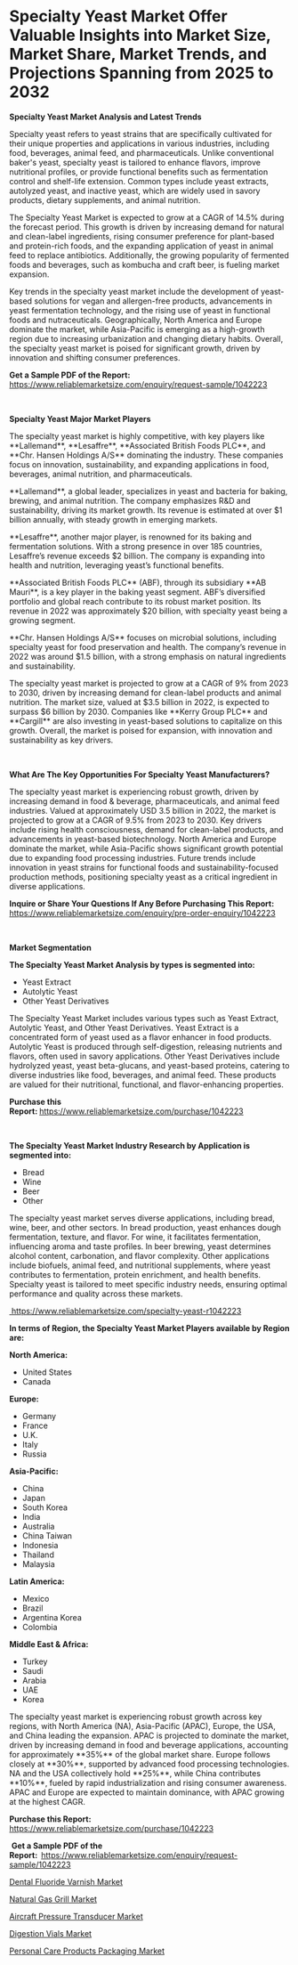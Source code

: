 <p><h1>Specialty Yeast Market Offer Valuable Insights into Market Size, Market Share, Market Trends, and Projections Spanning from 2025 to 2032</h1></p><p><strong>Specialty Yeast Market Analysis and Latest Trends</strong></p>
<p><p>Specialty yeast refers to yeast strains that are specifically cultivated for their unique properties and applications in various industries, including food, beverages, animal feed, and pharmaceuticals. Unlike conventional baker's yeast, specialty yeast is tailored to enhance flavors, improve nutritional profiles, or provide functional benefits such as fermentation control and shelf-life extension. Common types include yeast extracts, autolyzed yeast, and inactive yeast, which are widely used in savory products, dietary supplements, and animal nutrition.</p><p>The Specialty Yeast Market is expected to grow at a CAGR of 14.5% during the forecast period. This growth is driven by increasing demand for natural and clean-label ingredients, rising consumer preference for plant-based and protein-rich foods, and the expanding application of yeast in animal feed to replace antibiotics. Additionally, the growing popularity of fermented foods and beverages, such as kombucha and craft beer, is fueling market expansion.</p><p>Key trends in the specialty yeast market include the development of yeast-based solutions for vegan and allergen-free products, advancements in yeast fermentation technology, and the rising use of yeast in functional foods and nutraceuticals. Geographically, North America and Europe dominate the market, while Asia-Pacific is emerging as a high-growth region due to increasing urbanization and changing dietary habits. Overall, the specialty yeast market is poised for significant growth, driven by innovation and shifting consumer preferences.</p></p>
<p><strong>Get a Sample PDF of the Report:&nbsp;</strong> <a href="https://www.reliablemarketsize.com/enquiry/request-sample/1042223?utm_campaign=1991&utm_medium=2&utm_source=Github&utm_content=ia&utm_term=25012025&utm_id=specialty-yeast">https://www.reliablemarketsize.com/enquiry/request-sample/1042223</a></p>
<p>&nbsp;</p>
<p><strong>Specialty Yeast Major Market Players</strong></p>
<p><p>The specialty yeast market is highly competitive, with key players like **Lallemand**, **Lesaffre**, **Associated British Foods PLC**, and **Chr. Hansen Holdings A/S** dominating the industry. These companies focus on innovation, sustainability, and expanding applications in food, beverages, animal nutrition, and pharmaceuticals.</p><p>**Lallemand**, a global leader, specializes in yeast and bacteria for baking, brewing, and animal nutrition. The company emphasizes R&D and sustainability, driving its market growth. Its revenue is estimated at over $1 billion annually, with steady growth in emerging markets.</p><p>**Lesaffre**, another major player, is renowned for its baking and fermentation solutions. With a strong presence in over 185 countries, Lesaffre’s revenue exceeds $2 billion. The company is expanding into health and nutrition, leveraging yeast’s functional benefits.</p><p>**Associated British Foods PLC** (ABF), through its subsidiary **AB Mauri**, is a key player in the baking yeast segment. ABF’s diversified portfolio and global reach contribute to its robust market position. Its revenue in 2022 was approximately $20 billion, with specialty yeast being a growing segment.</p><p>**Chr. Hansen Holdings A/S** focuses on microbial solutions, including specialty yeast for food preservation and health. The company’s revenue in 2022 was around $1.5 billion, with a strong emphasis on natural ingredients and sustainability.</p><p>The specialty yeast market is projected to grow at a CAGR of 9% from 2023 to 2030, driven by increasing demand for clean-label products and animal nutrition. The market size, valued at $3.5 billion in 2022, is expected to surpass $6 billion by 2030. Companies like **Kerry Group PLC** and **Cargill** are also investing in yeast-based solutions to capitalize on this growth. Overall, the market is poised for expansion, with innovation and sustainability as key drivers.</p></p>
<p>&nbsp;</p>
<p><strong>What Are The Key Opportunities For Specialty Yeast Manufacturers?</strong></p>
<p><p>The specialty yeast market is experiencing robust growth, driven by increasing demand in food & beverage, pharmaceuticals, and animal feed industries. Valued at approximately USD 3.5 billion in 2022, the market is projected to grow at a CAGR of 9.5% from 2023 to 2030. Key drivers include rising health consciousness, demand for clean-label products, and advancements in yeast-based biotechnology. North America and Europe dominate the market, while Asia-Pacific shows significant growth potential due to expanding food processing industries. Future trends include innovation in yeast strains for functional foods and sustainability-focused production methods, positioning specialty yeast as a critical ingredient in diverse applications.</p></p>
<p><strong>Inquire or Share Your Questions If Any Before Purchasing This Report:</strong> <a href="https://www.reliablemarketsize.com/enquiry/pre-order-enquiry/1042223?utm_campaign=1991&utm_medium=2&utm_source=Github&utm_content=ia&utm_term=25012025&utm_id=specialty-yeast">https://www.reliablemarketsize.com/enquiry/pre-order-enquiry/1042223</a></p>
<p>&nbsp;</p>
<p><strong>Market Segmentation</strong></p>
<p><strong>The Specialty Yeast Market Analysis by types is segmented into:</strong></p>
<p><ul><li>Yeast Extract</li><li>Autolytic Yeast</li><li>Other Yeast Derivatives</li></ul></p>
<p><p>The Specialty Yeast Market includes various types such as Yeast Extract, Autolytic Yeast, and Other Yeast Derivatives. Yeast Extract is a concentrated form of yeast used as a flavor enhancer in food products. Autolytic Yeast is produced through self-digestion, releasing nutrients and flavors, often used in savory applications. Other Yeast Derivatives include hydrolyzed yeast, yeast beta-glucans, and yeast-based proteins, catering to diverse industries like food, beverages, and animal feed. These products are valued for their nutritional, functional, and flavor-enhancing properties.</p></p>
<p><strong>Purchase this Report:&nbsp;</strong><a href="https://www.reliablemarketsize.com/purchase/1042223?utm_campaign=1991&utm_medium=2&utm_source=Github&utm_content=ia&utm_term=25012025&utm_id=specialty-yeast">https://www.reliablemarketsize.com/purchase/1042223</a></p>
<p>&nbsp;</p>
<p><strong>The Specialty Yeast Market Industry Research by Application is segmented into:</strong></p>
<p><ul><li>Bread</li><li>Wine</li><li>Beer</li><li>Other</li></ul></p>
<p><p>The specialty yeast market serves diverse applications, including bread, wine, beer, and other sectors. In bread production, yeast enhances dough fermentation, texture, and flavor. For wine, it facilitates fermentation, influencing aroma and taste profiles. In beer brewing, yeast determines alcohol content, carbonation, and flavor complexity. Other applications include biofuels, animal feed, and nutritional supplements, where yeast contributes to fermentation, protein enrichment, and health benefits. Specialty yeast is tailored to meet specific industry needs, ensuring optimal performance and quality across these markets.</p></p>
<p><a href="https://www.reliablemarketsize.com/specialty-yeast-r1042223?utm_campaign=1991&utm_medium=2&utm_source=Github&utm_content=ia&utm_term=25012025&utm_id=specialty-yeast">&nbsp;https://www.reliablemarketsize.com/specialty-yeast-r1042223</a></p>
<p><strong>In terms of Region, the Specialty Yeast Market Players available by Region are:</strong></p>
<p>
    <p> <strong> North America: </strong>
        <ul>
            <li>United States</li>
            <li>Canada</li>
        </ul>
        </p> 
    <p> <strong> Europe: </strong>
        <ul>
            <li>Germany</li>
            <li>France</li>
            <li>U.K.</li>
            <li>Italy</li>
            <li>Russia</li>
        </ul>
        </p> 
    <p> <strong> Asia-Pacific: </strong>
        <ul>
            <li>China</li>
            <li>Japan</li>
            <li>South Korea</li>
            <li>India</li>
            <li>Australia</li>
            <li>China Taiwan</li>
            <li>Indonesia</li>
            <li>Thailand</li>
            <li>Malaysia</li>
        </ul>
        </p> 
    <p> <strong> Latin America: </strong>
        <ul>
            <li>Mexico</li>
            <li>Brazil</li>
            <li>Argentina Korea</li>
            <li>Colombia</li>
        </ul>
        </p> 
    <p> <strong> Middle East & Africa: </strong>
        <ul>
            <li>Turkey</li>
            <li>Saudi</li>
            <li>Arabia</li>
            <li>UAE</li>
            <li>Korea</li>
        </ul>
    </p>
    </p>
<p><p>The specialty yeast market is experiencing robust growth across key regions, with North America (NA), Asia-Pacific (APAC), Europe, the USA, and China leading the expansion. APAC is projected to dominate the market, driven by increasing demand in food and beverage applications, accounting for approximately **35%** of the global market share. Europe follows closely at **30%**, supported by advanced food processing technologies. NA and the USA collectively hold **25%**, while China contributes **10%**, fueled by rapid industrialization and rising consumer awareness. APAC and Europe are expected to maintain dominance, with APAC growing at the highest CAGR.</p></p>
<p><strong>Purchase this Report: </strong><a href="https://www.reliablemarketsize.com/purchase/1042223?utm_campaign=1991&utm_medium=2&utm_source=Github&utm_content=ia&utm_term=25012025&utm_id=specialty-yeast">https://www.reliablemarketsize.com/purchase/1042223</a></p>
<p>&nbsp;<strong>Get a Sample PDF of the Report:&nbsp;&nbsp;</strong><a href="https://www.reliablemarketsize.com/enquiry/request-sample/1042223?utm_campaign=1991&utm_medium=2&utm_source=Github&utm_content=ia&utm_term=25012025&utm_id=specialty-yeast">https://www.reliablemarketsize.com/enquiry/request-sample/1042223</a></p>
<p><strong></strong></p>
<p><p><a href="https://www.linkedin.com/pulse/dental-fluoride-varnish-market-dynamics-forecast-2025-2032-giwbc?utm_campaign=1991&utm_medium=2&utm_source=Github&utm_content=ia&utm_term=25012025&utm_id=specialty-yeast">Dental Fluoride Varnish Market</a></p><p><a href="https://www.linkedin.com/pulse/natural-gas-grill-growth-trends-projected-89-2025-2032-ybllc?utm_campaign=1991&utm_medium=2&utm_source=Github&utm_content=ia&utm_term=25012025&utm_id=specialty-yeast">Natural Gas Grill Market</a></p><p><a href="https://www.linkedin.com/pulse/significant-growth-anticipated-aircraft-pressure-transducer-egdwc?utm_campaign=1991&utm_medium=2&utm_source=Github&utm_content=ia&utm_term=25012025&utm_id=specialty-yeast">Aircraft Pressure Transducer Market</a></p><p><a href="https://www.linkedin.com/pulse/upcoming-boom-digestion-vials-market-projections-end-use-0zwqf?utm_campaign=1991&utm_medium=2&utm_source=Github&utm_content=ia&utm_term=25012025&utm_id=specialty-yeast">Digestion Vials Market</a></p><p><a href="https://www.linkedin.com/pulse/projected-growth-personal-care-products-packaging-market-2025-2032-6jgsf?utm_campaign=1991&utm_medium=2&utm_source=Github&utm_content=ia&utm_term=25012025&utm_id=specialty-yeast">Personal Care Products Packaging Market</a></p></p>